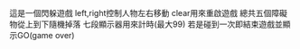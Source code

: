 這是一個閃躲遊戲
left,right控制人物左右移動
clear用來重啟遊戲
總共五個障礙物從上到下隨機掉落
七段顯示器用來計時(最大99)
若是碰到一次即結束遊戲並顯示GO(game over)
